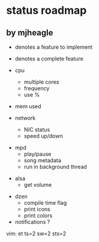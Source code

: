 status roadmap
==============

by mjheagle
-----------

- denotes a feature to implement
* denotes a complete feature

* cpu
  * multiple cores
  * frequency
  * use %
* mem used
* network
  * NIC status
  * speed up/down
- mpd
  - play/pause
  - song metadata
  - run in background thread
* alsa
  * get volume
- dzen
  - compile time flag
  - print icons
  - print colors
- notifications ?

vim: et ts=2 sw=2 sts=2
